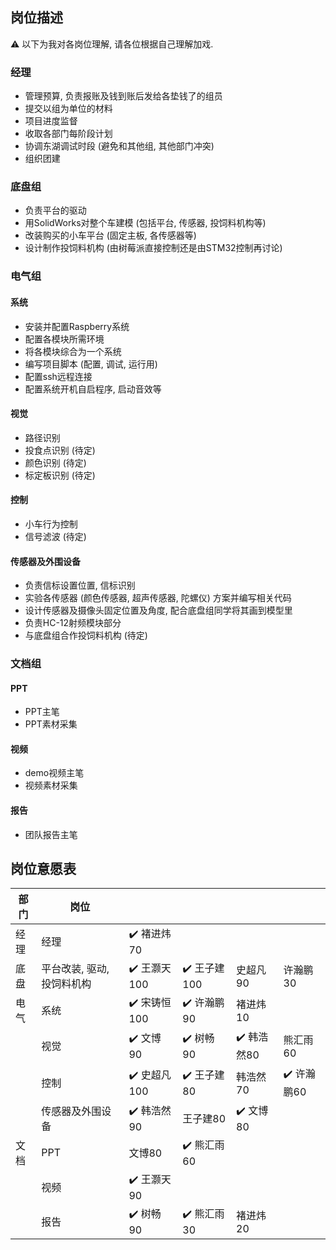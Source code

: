 ## 岗位描述

⚠️ 以下为我对各岗位理解, 请各位根据自己理解加戏.

### 经理

- 管理预算, 负责报账及钱到账后发给各垫钱了的组员
- 提交以组为单位的材料
- 项目进度监督
- 收取各部门每阶段计划
- 协调东湖调试时段 (避免和其他组, 其他部门冲突)
- 组织团建

### 底盘组

- 负责平台的驱动
- 用SolidWorks对整个车建模 (包括平台, 传感器, 投饲料机构等)
- 改装购买的小车平台 (固定主板, 各传感器等)
- 设计制作投饲料机构 (由树莓派直接控制还是由STM32控制再讨论)

### 电气组

#### 系统

- 安装并配置Raspberry系统
- 配置各模块所需环境
- 将各模块综合为一个系统
- 编写项目脚本 (配置, 调试, 运行用)
- 配置ssh远程连接
- 配置系统开机自启程序, 启动音效等

#### 视觉

- 路径识别
- 投食点识别 (待定)
- 颜色识别 (待定)
- 标定板识别 (待定)

#### 控制

- 小车行为控制
- 信号滤波 (待定)

#### 传感器及外围设备

- 负责信标设置位置, 信标识别
- 实验各传感器 (颜色传感器, 超声传感器, 陀螺仪) 方案并编写相关代码
- 设计传感器及摄像头固定位置及角度, 配合底盘组同学将其画到模型里
- 负责HC-12射频模块部分
- 与底盘组合作投饲料机构 (待定)

### 文档组

#### PPT

- PPT主笔
- PPT素材采集

#### 视频

- demo视频主笔
- 视频素材采集

#### 报告

- 团队报告主笔

## 岗位意愿表

| 部门 | 岗位                       |                              |                              |                             |                             |
| ---- | -------------------------- | ---------------------------- | ---------------------------- | --------------------------- | --------------------------- |
| 经理 | 经理                       | :heavy_check_mark: 褚进炜70  |                              |                             |                             |
| 底盘 | 平台改装, 驱动, 投饲料机构 | :heavy_check_mark: 王灏天100 | :heavy_check_mark: 王子建100 | 史超凡90                    | 许瀚鹏30                    |
| 电气 | 系统                       | :heavy_check_mark: 宋铸恒100 | :heavy_check_mark: 许瀚鹏90  | 褚进炜10                    |                             |
|      | 视觉                       | :heavy_check_mark: 文博90    | :heavy_check_mark: 树畅90    | :heavy_check_mark: 韩浩然80 | 熊汇雨60                    |
|      | 控制                       | :heavy_check_mark: 史超凡100 | :heavy_check_mark: 王子建80  | 韩浩然70                    | :heavy_check_mark: 许瀚鹏60 |
|      | 传感器及外围设备           | :heavy_check_mark: 韩浩然90  | 王子建80                     | :heavy_check_mark: 文博80   |                             |
| 文档 | PPT                        | 文博80                       | :heavy_check_mark: 熊汇雨60  |                             |                             |
|      | 视频                       | :heavy_check_mark: 王灏天90  |                              |                             |                             |
|      | 报告                       | :heavy_check_mark: 树畅90    | :heavy_check_mark: 熊汇雨30  | 褚进炜20                    |                             |